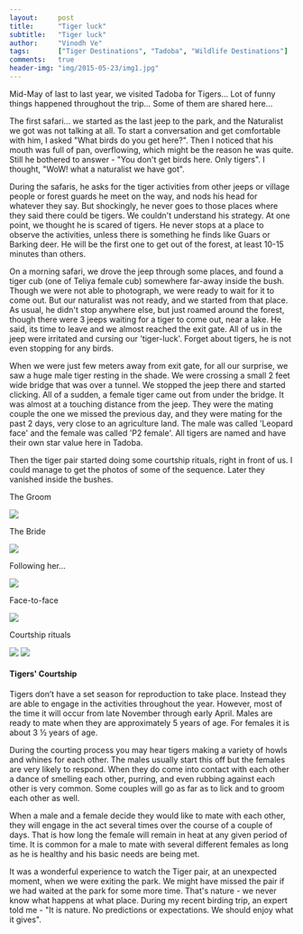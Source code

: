 ```yaml
---
layout:     post
title:      "Tiger luck"
subtitle:   "Tiger luck"
author:     "Vinodh Ve"
tags:       ["Tiger Destinations", "Tadoba", "Wildlife Destinations"]
comments:   true
header-img: "img/2015-05-23/img1.jpg"
---
```


<p>
Mid-May of last to last year, we visited Tadoba for Tigers… Lot of funny things happened throughout the trip… Some of them are shared here…  
</p>

<p>
The first safari… we started as the last jeep to the park, and the Naturalist we got was not talking at all. To start a conversation and get comfortable with him, I asked "What birds do you get here?". Then I noticed that his mouth was full of pan, overflowing, which might be the reason he was quite. Still he bothered to answer - "You don't get birds here. Only tigers". I thought, "WoW! what a naturalist we have got". 
</p>

<p>
During the safaris, he asks for the tiger activities from other jeeps or village people or forest guards he meet on the way, and nods his head for whatever they say. But shockingly, he never goes to those places where they said there could be tigers. We couldn't understand his strategy. At one point, we thought he is scared of tigers. He never stops at a place to observe the activities, unless there is something he finds like Guars or Barking deer. He will be the first one to get out of the forest, at least 10-15 minutes than others. 
</p>

<p>
On a morning safari, we drove the jeep through some places, and found a tiger cub (one of Teliya female cub) somewhere far-away inside the bush. Though we were not able to photograph, we were ready to wait for it to come out. But our naturalist was not ready, and we started from that place. As usual, he didn't stop anywhere else, but just roamed around the forest, though there were 3 jeeps waiting for a tiger to come out, near a lake. He said, its time to leave and we almost reached the exit gate. All of us in the jeep were irritated and cursing our 'tiger-luck'. Forget about tigers, he is not even stopping for any birds. 
</p>

<p>
When we were just few meters away from exit gate, for all our surprise, we saw a huge male tiger resting in the shade. We were crossing a small 2 feet wide bridge that was over a tunnel. We stopped the jeep there and started clicking. All of a sudden, a female tiger came out from under the bridge. It was almost at a touching distance from the jeep. They were the mating couple the one we missed the previous day, and they were mating for the past 2 days, very close to an agriculture land. The male was called 'Leopard face' and the female was called 'P2 female'. All tigers are named and have their own star value here in Tadoba.
</p>

<p>
Then the tiger pair started doing some courtship rituals, right in front of us. I could manage to get the photos of some of the sequence. Later they vanished inside the bushes.  
</p>

<p>
The Groom
</p>

<img src="{{ site.baseurl }}/img/2015-05-23/img1.jpg">

<p>
The Bride
</p>

<img src="{{ site.baseurl }}/img/2015-05-23/img2.jpg">

<p>
Following her...
</p>

<img src="{{ site.baseurl }}/img/2015-05-23/img3.jpg">

<p>
Face-to-face
</p>

<img src="{{ site.baseurl }}/img/2015-05-23/img4.jpg">

<p>
Courtship rituals
</p>

<img src="{{ site.baseurl }}/img/2015-05-23/img5.jpg">
<img src="{{ site.baseurl }}/img/2015-05-23/img6.jpg">

<h4>
Tigers' Courtship
</h4>

<p>
Tigers don’t have a set season for reproduction to take place. Instead they are able to engage in the activities throughout the year. However, most of the time it will occur from late November through early April. Males are ready to mate when they are approximately 5 years of age. For females it is about 3 ½ years of age.
</p>

<p>
During the courting process you may hear tigers making a variety of howls and whines for each other. The males usually start this off but the females are very likely to respond. When they do come into contact with each other a dance of smelling each other, purring, and even rubbing against each other is very common. Some couples will go as far as to lick and to groom each other as well.
</p>

<p>
When a male and a female decide they would like to mate with each other, they will engage in the act several times over the course of a couple of days. That is how long the female will remain in heat at any given period of time. It is common for a male to mate with several different females as long as he is healthy and his basic needs are being met.
</p>

<p>
It was a wonderful experience to watch the Tiger pair, at an unexpected moment, when we were exiting the park. We might have missed the pair if we had waited at the park for some more time. That's nature - we never know what happens at what place. During my recent birding trip, an expert told me - "It is nature. No predictions or expectations. We should enjoy what it gives". 
</p>